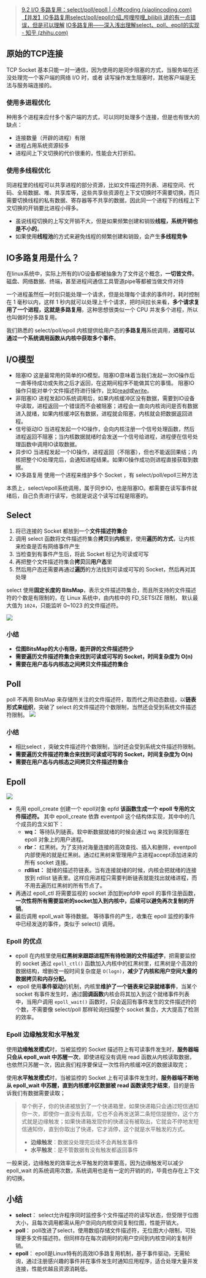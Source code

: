 > [9.2 I/O 多路复用：select/poll/epoll | 小林coding (xiaolincoding.com)](https://xiaolincoding.com/os/8_network_system/selete_poll_epoll.html#i-o-%E5%A4%9A%E8%B7%AF%E5%A4%8D%E7%94%A8)
> [【并发】IO多路复用select/poll/epoll介绍_哔哩哔哩_bilibili 讲的有一点错误，但是可以理解](https://www.bilibili.com/video/BV1qJ411w7du/?spm_id_from=333.337.search-card.all.click&vd_source=2d885cb62bb9393fa8a5379c72eabd82)
> [IO多路复用——深入浅出理解select、poll、epoll的实现 - 知乎 (zhihu.com)](https://zhuanlan.zhihu.com/p/367591714)
## 原始的TCP连接
TCP Socket 基本只能一对一通信，因为使用的是同步阻塞的方式，当服务端在还没处理完一个客户端的网络 I/O 时，或者 读写操作发生阻塞时，其他客户端是无法与服务端连接的。
### 使用多进程优化
种用多个进程来应付多个客户端的方式，可以同时处理多个连接，但是也有很大的缺点：
- 连接数量（开辟的进程）有限
- 进程占用系统资源较多
- 进程间上下文切换的代价很重的，性能会大打折扣。
### 使用多线程优化

同进程里的线程可以共享进程的部分资源，比如文件描述符列表、进程空间、代码、全局数据、堆、共享库等，这些共享些资源在上下文切换时不需要切换，而只需要切换线程的私有数据、寄存器等不共享的数据，因此同一个进程下的线程上下文切换的开销要比进程小得多。

- 虽说线程切换的上写文开销不大，但是如果频繁创建和销毁**线程，系统开销也是不小的**。
- 如果使用**线程池**的方式来避免线程的频繁创建和销毁，会产生**多线程竞争**
## IO多路复用是什么？
在linux系统中，实际上所有的I/O设备都被抽象为了文件这个概念，**一切皆文件**。磁盘、网络数据、终端，甚至进程间通信工具管道pipe等都被当做文件对待

一个进程虽然任一时刻只能处理一个请求，但是处理每个请求的事件时，耗时控制在 1 毫秒以内，这样 1 秒内就可以处理上千个请求，把时间拉长来看，**多个请求复用了一个进程，这就是多路复用**，这种思想很类似一个 CPU 并发多个进程，所以也叫做时分多路复用。

我们熟悉的 select/poll/epoll 内核提供给用户态的**多路复用**系统调用，**进程可以通过一个系统调用函数从内核中获取多个事件**。
## I/O模型
- 阻塞IO
	这是最常用的简单的IO模型。阻塞IO意味着当我们发起一次IO操作后一直等待成功或失败之后才返回，在这期间程序不能做其它的事情。
	阻塞IO操作只能对单个文件描述符进行操作，比如[read](https://link.zhihu.com/?target=http%3A//man7.org/linux/man-pages/man2/read.2.html)或[write](https://link.zhihu.com/?target=http%3A//man7.org/linux/man-pages/man2/write.2.html)。
- 非阻塞IO
	进程发起IO系统调用后，如果内核缓冲区没有数据，需要到IO设备中读取，进程返回一个错误而不会被阻塞；进程会一直向内核询问是否有数据进入就绪，如果内核缓冲区有数据，进程就会阻塞，内核就会把数据返回进程。
- 信号驱动IO
	当进程发起一个IO操作，会向内核注册一个信号处理函数，然后进程返回不阻塞；当内核数据就绪时会发送一个信号给进程，进程便在信号处理函数中调用IO读取数据。
- 异步IO
	当进程发起一个IO操作，进程返回（不阻塞），但也不能返回果结；内核把整个IO处理完后，会通知进程结果。如果IO操作成功则进程直接获取到数据。
- IO多路复用
	使用一个进程来维护多个 Socket ，有 select/poll/epoll三种方法

本质上，select/epoll系统调用，属于同步IO，也是阻塞IO。都需要在读写事件就绪后，自己负责进行读写，也就是说这个读写过程是阻塞的。
## Select
1. 将已连接的 Socket 都放到一个**文件描述符集合**
2. 调用 select 函数将文件描述符集合**拷贝**到**内核**里，使用**遍历的方式**，让内核来检查是否有网络事件产生
3. 当检查到有事件产生后，将此 Socket 标记为可读或可写
4. 再把整个文件描述符集合**拷贝**回**用户态**里
5. 然后用户态还需要再通过**遍历**的方法找到可读或可写的 Socket，然后再对其处理

select 使用**固定长度的 BitsMap**，表示文件描述符集合，而且所支持的文件描述符的个数是有限制的，在 Linux 系统中，由内核中的 FD_SETSIZE 限制， 默认最大值为 `1024`，只能监听 0~1023 的文件描述符。

![](http://douyin.cfddfc.online/myPicture/20240310203420.png)
### 小结
- **位图BitsMap的大小有限，能开辟的文件描述符少**
- **需要遍历文件描述符集合来找到可读或可写的 Socket，时间复杂度为 O(n)**
- **需要在用户态与内核态之间拷贝文件描述符集合**
## Poll
poll 不再用 BitsMap 来存储所关注的文件描述符，取而代之用动态数组，以**链表形式来组织**，突破了 select 的文件描述符个数限制，当然还会受到系统文件描述符限制。
![](http://douyin.cfddfc.online/myPicture/20240310203733.png)
### 小结
- 相比select ，突破文件描述符个数限制，当时还会受到系统文件描述符限制。
- **需要遍历文件描述符集合来找到可读或可写的 Socket，时间复杂度为 O(n)**
- **需要在用户态与内核态之间拷贝文件描述符集合**
## Epoll
![](https://cdn.xiaolincoding.com/gh/xiaolincoder/ImageHost4@main/%E6%93%8D%E4%BD%9C%E7%B3%BB%E7%BB%9F/%E5%A4%9A%E8%B7%AF%E5%A4%8D%E7%94%A8/epoll.png)
- 先用 epoll_create 创建一个 epoll对象 epfd
	**该函数生成一个 epoll 专用的文件描述符。**
	其中 epoll_create 依靠 eventpoll 这个结构体实现，其中中的几个成员的含义如下：
	- **wq：** 等待队列链表。软中断数据就绪的时候会通过 wq 来找到阻塞在 epoll 对象上的用户进程。
	- **rbr：** 红黑树。为了支持对海量连接的高效查找、插入和删除，eventpoll 内部使用的就是红黑树。通过红黑树来管理用户主进程accept添加进来的所有 socket 连接。
	- **rdllist：** 就绪的描述符链表。当有连接就绪的时候，内核会把就绪的连接放到 rdllist 链表里。这样应用进程只需要判断链表就能找出就绪进程，而不用去遍历红黑树的所有节点了。
- 再通过 epoll_ctl 将需要监视的 socket 添加到epfd中
	epoll 的事件注册函数，**一次性将所有需要监听的socket加入到内核中，后续可以避免再次复制的开销**。
- 最后调用 epoll_wait 等待数据。
	等待事件的产生，收集在 epoll 监控的事件中已经发送的事件，类似于 select() 调用。
### Epoll 的优点
- epoll 在内核里使用**红黑树来跟踪进程所有待检测的文件描述字**，把需要监控的 socket 通过 `epoll_ctl()` 函数加入内核中的红黑树里，红黑树是个高效的数据结构，增删改一般时间复杂度是 `O(logn)`，**减少了内核和用户空间大量的数据拷贝和内存分配。**
-  epoll 使用**事件驱动**的机制，内核里**维护了一个链表来记录就绪事件**，当某个 socket 有事件发生时，通过**回调函数**内核会将其加入到这个就绪事件列表中，当用户调用 `epoll_wait()` 函数时，只会返回有事件发生的文件描述符的个数，不需要像 select/poll 那样轮询扫描整个 socket 集合，大大提高了检测的效率。
### Epoll 边缘触发和水平触发
使用**边缘触发模式**时，当被监控的 Socket 描述符上有可读事件发生时，**服务器端只会从 epoll_wait 中苏醒一次**，即使进程没有调用 read 函数从内核读取数据，也依然只苏醒一次，因此我们程序要保证一次性将内核缓冲区的数据读取完；

使用**水平触发模式**时，当被监控的 Socket 上有可读事件发生时，**服务器端不断地从 epoll_wait 中苏醒，直到内核缓冲区数据被 read 函数读完才结束**，目的是告诉我们有数据需要读取；

> 举个例子，你的快递被放到了一个快递箱里，如果快递箱只会通过短信通知你一次，即使你一直没有去取，它也不会再发送第二条短信提醒你，这个方式就是边缘触发；如果快递箱发现你的快递没有被取出，它就会不停地发短信通知你，直到你取出了快递，它才消停，这个就是水平触发的方式。
> 
> - **边缘触发**：数据没处理完后续不会再触发事件
> - **水平触发**：是不管数据有没有触发都返回事件


一般来说，边缘触发的效率比水平触发的效率要高，因为边缘触发可以减少 epoll_wait 的系统调用次数，系统调用也是有一定的开销的的，毕竟也存在上下文的切换。
## 小结
- **select**： select允许程序同时监控多个文件描述符的读写状态，但受限于位图大小，且每次调用都需从用户空间向内核空间复制位图，性能开销大。
- **poll**： poll改进了select，使用数组存储文件描述符，无位图大小限制，可处理更多文件描述符。但同样存在每次调用时的用户空间到内核空间的复制开销。
- **epoll**： epoll是Linux特有的高效IO多路复用机制，基于事件驱动，无需轮询，通过注册感兴趣的事件并在事件发生时通知应用程序，适合处理大量并发连接，性能优越且资源消耗低。

